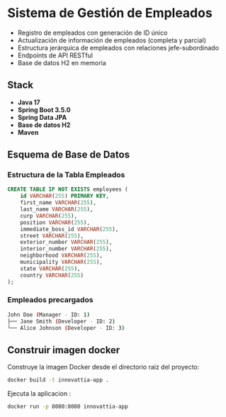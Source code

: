 # Sistema de Gestión de Empleados

- Registro de empleados con generación de ID único
- Actualización de información de empleados (completa y parcial)
- Estructura jerárquica de empleados con relaciones jefe-subordinado
- Endpoints de API RESTful
- Base de datos H2 en memoria

## Stack

- **Java 17**
- **Spring Boot 3.5.0**
- **Spring Data JPA**
- **Base de datos H2**
- **Maven**

## Esquema de Base de Datos

### Estructura de la Tabla Empleados

```sql
CREATE TABLE IF NOT EXISTS employees (
    id VARCHAR(255) PRIMARY KEY,
    first_name VARCHAR(255),
    last_name VARCHAR(255),
    curp VARCHAR(255),
    position VARCHAR(255),
    immediate_boss_id VARCHAR(255),
    street VARCHAR(255),
    exterior_number VARCHAR(255),
    interior_number VARCHAR(255),
    neighborhood VARCHAR(255),
    municipality VARCHAR(255),
    state VARCHAR(255),
    country VARCHAR(255)
);
```

### Empleados precargados 

```bash
John Doe (Manager - ID: 1)
├── Jane Smith (Developer - ID: 2)
└── Alice Johnson (Developer - ID: 3)
```


## Construir imagen docker

Construye la imagen Docker desde el directorio raíz del proyecto:

```bash
docker build -t innovattia-app .
```


Ejecuta la aplicacion :

```bash
docker run -p 8080:8080 innovattia-app
```
